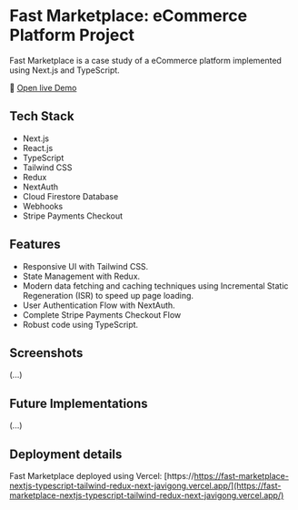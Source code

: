 # Fast Marketplace: eCommerce Platform Project

Fast Marketplace is a case study of a eCommerce platform implemented using Next.js and TypeScript.

<!-- ![smartmockups_la8uydot](https://user-images.githubusercontent.com/42308135/200700075-bf80d3f6-a1db-4763-babb-d271384d061d.jpg) -->

🔗 [Open live Demo](https://fast-marketplace-nextjs-typescript-tailwind-redux-next-javigong.vercel.app/)

## Tech Stack

- Next.js
- React.js
- TypeScript
- Tailwind CSS
- Redux
- NextAuth
- Cloud Firestore Database
- Webhooks
- Stripe Payments Checkout

## Features

- Responsive UI with Tailwind CSS.
- State Management with Redux.
- Modern data fetching and caching techniques using Incremental Static Regeneration (ISR) to speed up page loading.
- User Authentication Flow with NextAuth.
- Complete Stripe Payments Checkout Flow
- Robust code using TypeScript.

## Screenshots

(...)
## Future Implementations

(...)

## Deployment details

Fast Marketplace deployed using Vercel: [https://https://fast-marketplace-nextjs-typescript-tailwind-redux-next-javigong.vercel.app/](https://fast-marketplace-nextjs-typescript-tailwind-redux-next-javigong.vercel.app/)

